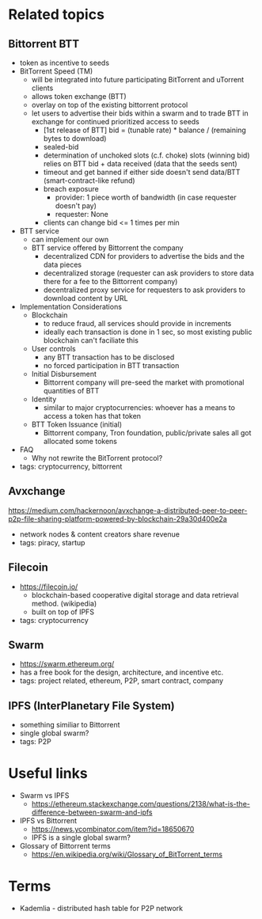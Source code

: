 # Related topics
## Bittorrent BTT
- token as incentive to seeds
- BitTorrent Speed (TM)
  - will be integrated into future participating BitTorrent and uTorrent clients
  - allows token exchange (BTT)
  - overlay on top of the existing bittorrent protocol
  - let users to advertise their bids within a swarm and to trade BTT in exchange for continued prioritized access to seeds
    - [1st release of BTT] bid = (tunable rate) * balance / (remaining bytes to download)
    - sealed-bid
    - determination of unchoked slots (c.f. choke) slots (winning bid) relies on BTT bid + data received (data that the seeds sent)
    - timeout and get banned if either side doesn't send data/BTT (smart-contract-like refund)
    - breach exposure
      - provider: 1 piece worth of bandwidth (in case requester doesn't pay)
      - requester: None
    - clients can change bid <= 1 times per min
- BTT service
  - can implement our own
  - BTT service offered by Bittorrent the company
    - decentralized CDN for providers to advertise the bids and the data pieces
    - decentralized storage (requester can ask providers to store data there for a fee to the Bittorrent company)
    - decentralized proxy service for requesters to ask providers to download content by URL
- Implementation Considerations
  - Blockchain
    - to reduce fraud, all services should provide in increments
    - ideally each transaction is done in 1 sec, so most existing public blockchain can't faciliate this
  - User controls
    - any BTT transaction has to be disclosed
    - no forced participation in BTT transaction
  - Initial Disbursement
    - Bittorrent company will pre-seed the market with promotional quantities of BTT
  - Identity
    - similar to major cryptocurrencies: whoever has a means to access a token has that token
  - BTT Token Issuance (initial)
    - Bittorrent company, Tron foundation, public/private sales all got allocated some tokens
- FAQ
  - Why not rewrite the BitTorrent protocol?
- tags: cryptocurrency, bittorrent

## Avxchange
https://medium.com/hackernoon/avxchange-a-distributed-peer-to-peer-p2p-file-sharing-platform-powered-by-blockchain-29a30d400e2a

- network nodes & content creators share revenue
- tags: piracy, startup

## Filecoin
- https://filecoin.io/
  - blockchain-based cooperative digital storage and data retrieval method. (wikipedia)
  - built on top of IPFS
- tags: cryptocurrency

## Swarm
- https://swarm.ethereum.org/
- has a free book for the design, architecture, and incentive etc.
- tags: project related, ethereum, P2P, smart contract, company

## IPFS (InterPlanetary File System)
- something similiar to Bittorrent
- single global swarm?
- tags: P2P

# Useful links

- Swarm vs IPFS
  - https://ethereum.stackexchange.com/questions/2138/what-is-the-difference-between-swarm-and-ipfs
- IPFS vs Bittorrent
  - https://news.ycombinator.com/item?id=18650670
  - IPFS is a single global swarm?
- Glossary of Bittorrent terms
  - https://en.wikipedia.org/wiki/Glossary_of_BitTorrent_terms


# Terms
- Kademlia - distributed hash table for P2P network
